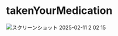# takenYourMedication
![スクリーンショット 2025-02-11 2 02 15](https://github.com/user-attachments/assets/e44247d4-1118-4c2e-92eb-d196a681d0d8)
